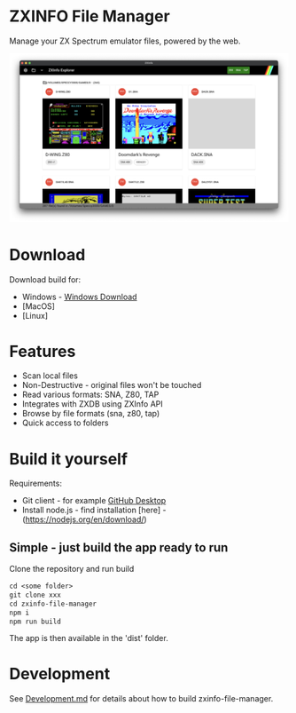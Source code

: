 
# ZXINFO File Manager
Manage your ZX Spectrum emulator files, powered by the web.

<img width="1024" alt="ZXInfoTV-home" src="doc/screenshot.png">

# Download
Download build for:
* Windows - [Windows Download](https://drive.google.com/drive/folders/1egnpMV1TWWqsOxIy3Vyt6gmkF_sdpxVK?usp=sharing)
* [MacOS]
* [Linux]

# Features
* Scan local files
* Non-Destructive - original files won't be touched
* Read various formats: SNA, Z80, TAP
* Integrates with ZXDB using ZXInfo API
* Browse by file formats (sna, z80, tap)
* Quick access to folders

# Build it yourself
Requirements:
* Git client - for example [GitHub Desktop](https://desktop.github.com/)
* Install node.js - find installation [here] - (https://nodejs.org/en/download/)

## Simple - just build the app ready to run
Clone the repository and run build
```
cd <some folder>
git clone xxx
cd zxinfo-file-manager
npm i
npm run build
```
The app is then available in the 'dist' folder.

# Development
See [Development.md](Development.md) for details about how to build zxinfo-file-manager.
